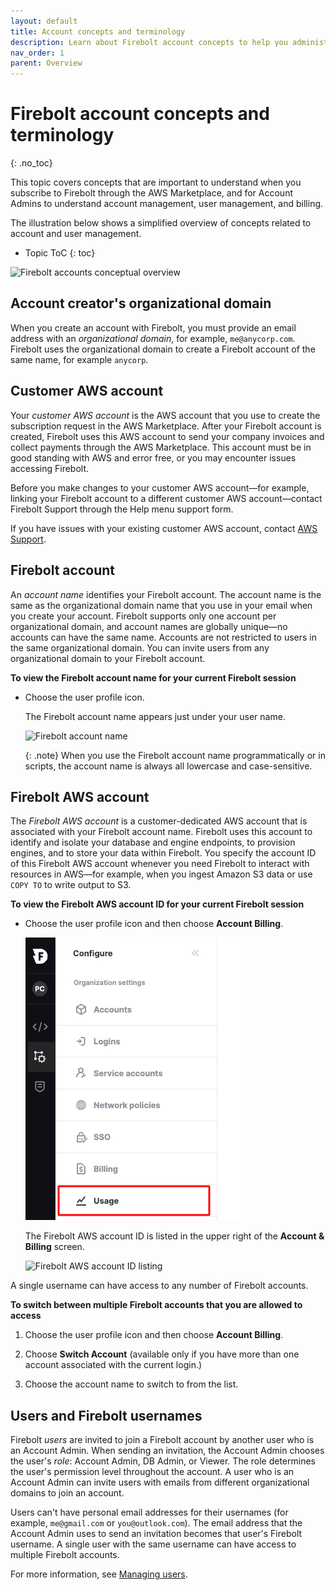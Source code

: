 ```yaml
---
layout: default
title: Account concepts and terminology
description: Learn about Firebolt account concepts to help you administer and manage your Firebolt account.
nav_order: 1
parent: Overview
---
```


# Firebolt account concepts and terminology
{: .no_toc}

This topic covers concepts that are important to understand when you subscribe to Firebolt through the AWS Marketplace, and for Account Admins to understand account management, user management, and billing.

The illustration below shows a simplified overview of concepts related to account and user management.

* Topic ToC
{: toc}

![Firebolt accounts conceptual overview](../assets/images/firebolt-accounts.png)

## Account creator's organizational domain

When you create an account with Firebolt, you must provide an email address with an *organizational domain*, for example, `me@anycorp.com`. Firebolt uses the organizational domain to create a Firebolt account of the same name, for example `anycorp`.

## Customer AWS account

Your *customer AWS account* is the AWS account that you use to create the subscription request in the AWS Marketplace. After your Firebolt account is created, Firebolt uses this AWS account to send your company invoices and collect payments through the AWS Marketplace. This account must be in good standing with AWS and error free, or you may encounter issues accessing Firebolt.

Before you make changes to your customer AWS account&mdash;for example, linking your Firebolt account to a different customer AWS account&mdash;contact Firebolt Support through the Help menu support form. 

If you have issues with your existing customer AWS account, contact [AWS Support](https://console.aws.amazon.com/support/).

## Firebolt account

An *account name* identifies your Firebolt account. The account name is the same as the organizational domain name that you use in your email when you create your account. Firebolt supports only one account per organizational domain, and account names are globally unique&mdash;no accounts can have the same name. Accounts are not restricted to users in the same organizational domain. You can invite users from any organizational domain to your Firebolt account.

**To view the Firebolt account name for your current Firebolt session**

* Choose the user profile icon.

  The Firebolt account name appears just under your user name.

  ![Firebolt account name](../assets/images/firebolt-account-name.png)

  {: .note}
  When you use the Firebolt account name programmatically or in scripts, the account name is always all lowercase and case-sensitive.

## Firebolt AWS account

The *Firebolt AWS account* is a customer-dedicated AWS account that is associated with your Firebolt account name. Firebolt uses this account to identify and isolate your database and engine endpoints, to provision engines, and to store your data within Firebolt. You specify the account ID of this Firebolt AWS account whenever you need Firebolt to interact with resources in AWS&mdash;for example, when you ingest Amazon S3 data or use `COPY TO` to write output to S3.

**To view the Firebolt AWS account ID for your current Firebolt session**

* Choose the user profile icon and then choose **Account Billing**.  

  ![Firebolt account billing link](../assets/images/account-billing.png)

  The Firebolt AWS account ID is listed in the upper right of the **Account & Billing** screen.  

  ![Firebolt AWS account ID listing](../assets/images/firebolt-aws-account-id.png)

A single username can have access to any number of Firebolt accounts.

**To switch between multiple Firebolt accounts that you are allowed to access**

1. Choose the user profile icon and then choose **Account Billing**.

2. Choose **Switch Account** (available only if you have more than one account associated with the current login.)

3. Choose the account name to switch to from the list.

## Users and Firebolt usernames

Firebolt *users* are invited to join a Firebolt account by another user who is an Account Admin. When sending an invitation, the Account Admin chooses the user's *role*: Account Admin, DB Admin, or Viewer. The role determines the user's permission level throughout the account. A user who is an Account Admin can invite users with emails from different organizational domains to join an account.

Users can't have personal email addresses for their usernames (for example, `me@gmail.com` or `you@outlook.com`). The email address that the Account Admin uses to send an invitation becomes that user's Firebolt username. A single user with the same username can have access to multiple Firebolt accounts.

For more information, see [Managing users](managing-users.md).
